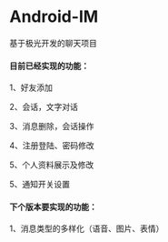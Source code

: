 # Android-IM

基于极光开发的聊天项目

#### 目前已经实现的功能：

1、好友添加

2、会话，文字对话

3、消息删除，会话操作

4、注册登陆、密码修改

5、个人资料展示及修改

5、通知开关设置

#### 下个版本要实现的功能：

1、消息类型的多样化（语音、图片、表情）

